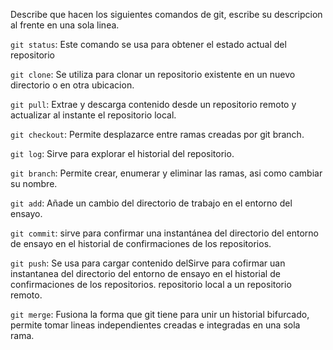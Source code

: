 Describe que hacen los siguientes comandos de git, escribe su descripcion al frente en una sola linea.

`git status`: Este comando se usa para obtener el estado actual del repositorio

`git clone`: Se utiliza para clonar un repositorio existente en un nuevo directorio o en otra ubicacion.

`git pull`: Extrae y descarga contenido desde un repositorio remoto y actualizar al instante el repositorio local.

`git checkout`: Permite desplazarce entre ramas creadas por git branch.

`git log`: Sirve para explorar el historial del repositorio.

`git branch`: Permite crear, enumerar y eliminar las ramas, asi como cambiar su nombre.

`git add`: Añade un cambio del directorio de trabajo en el entorno del ensayo.

`git commit`: sirve para confirmar una instantánea del directorio del entorno de ensayo en el historial de confirmaciones de los repositorios.

`git push`: Se usa para cargar contenido delSirve para cofirmar uan instantanea del directorio del entorno de ensayo en el historial de confirmaciones de los repositorios. repositorio local a un repositorio remoto.

`git merge`: Fusiona la forma que git tiene para unir un historial bifurcado, permite tomar lineas independientes creadas e integradas en una sola rama.
